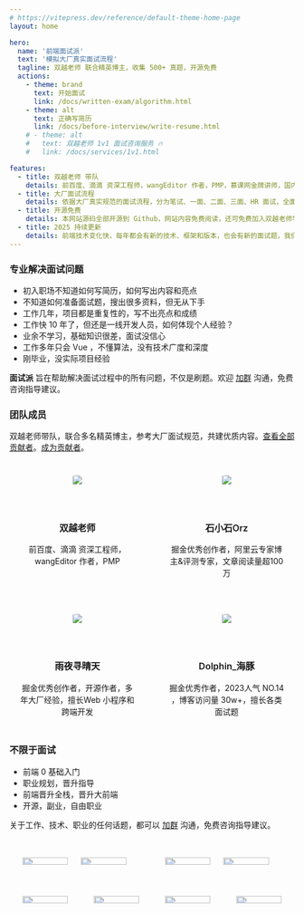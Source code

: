 ```yaml
---
# https://vitepress.dev/reference/default-theme-home-page
layout: home

hero:
  name: '前端面试派'
  text: '模拟大厂真实面试流程'
  tagline: 双越老师 联合精英博主，收集 500+ 真题，开源免费
  actions:
    - theme: brand
      text: 开始面试
      link: /docs/written-exam/algorithm.html
    - theme: alt
      text: 正确写简历
      link: /docs/before-interview/write-resume.html
    # - theme: alt
    #   text: 双越老师 1v1 面试咨询服务 🔥
    #   link: /docs/services/1v1.html

features:
  - title: 双越老师 带队
    details: 前百度、滴滴 资深工程师，wangEditor 作者，PMP，慕课网金牌讲师，国内最早讲解前端面试题的大厂讲师，学员累计 10w 人。
  - title: 大厂面试流程
    details: 依据大厂真实规范的面试流程，分为笔试、一面、二面、三面、HR 面试，全面覆盖每个面试环节，直接开始刷题，无需再自己查找。
  - title: 开源免费
    details: 本网站源码全部开源到 Github，网站内容免费阅读，还可免费加入双越老师学员群，一起交流面试问题和技巧。
  - title: 2025 持续更新
    details: 前端技术变化快，每年都会有新的技术、框架和版本，也会有新的面试题，我们会根据技术变化持续维护，及时更新。
---
```


### 专业解决面试问题

- 初入职场不知道如何写简历，如何写出内容和亮点
- 不知道如何准备面试题，搜出很多资料，但无从下手
- 工作几年，项目都是重复性的，写不出亮点和成绩
- 工作快 10 年了，但还是一线开发人员，如何体现个人经验？
- 业余不学习，基础知识很差，面试没信心
- 工作多年只会 Vue ，不懂算法，没有技术广度和深度
- 刚毕业，没实际项目经验

**面试派** 旨在帮助解决面试过程中的所有问题，不仅是刷题。欢迎 [加群](./docs/services/group.md) 沟通，免费咨询指导建议。

### 团队成员

双越老师带队，联合多名精英博主，参考大厂面试规范，共建优质内容。[查看全部贡献者](https://github.com/mianshipai/mianshipai-web/graphs/contributors)。[成为贡献者](https://github.com/mianshipai/mianshipai-web#%E8%B4%A1%E7%8C%AE%E4%BB%A3%E7%A0%81)。

<div style="display: grid; gap: 24px; grid-template-columns: repeat(auto-fit, minmax(224px, 1fr)); margin-top: 24px;">
  <div style="flex: 1; text-align: center;">
    <div style="background-color: var(--vp-c-bg-soft); padding: 16px 0 8px 0; border-radius: 6px; cursor: pointer;" onclick="javascript:window.open('https://juejin.cn/user/1714893868765373', '_blank')">
      <figure style="width: 64px; height: 64px; border-radius: 50%; overflow: hidden; margin: 0 auto; box-shadow: var(--vp-shadow-3);">
        <img src="https://github.com/wangfupeng1988.png" loading="lazy"/>
      </figure>
      <div style="text-align: center;">
        <h4 style="font-size: 16px; line-height: 12px; font-weight: 600; text-decoration: none;">双越老师</h4>
        <p style="color: var(--vp-c-text-2); font-size: 14px; line-height: 1.5; padding: 0 16px;">前百度、滴滴 资深工程师，wangEditor 作者，PMP</p>
      </div>
    </div>
  </div>
  <div style="flex: 1; text-align: center;">
    <div style="background-color: var(--vp-c-bg-soft); padding: 16px 0 8px 0; border-radius: 6px; cursor: pointer;" onclick="javascript:window.open('https://juejin.cn/user/660148845294712', '_blank')">
      <figure style="width: 64px; height: 64px; border-radius: 50%; overflow: hidden; margin: 0 auto; box-shadow: var(--vp-shadow-3);">
        <img src="https://github.com/1139874527.png" loading="lazy"/>
      </figure>
      <div style="text-align: center;">
        <h4 style="font-size: 16px; line-height: 12px; font-weight: 600;">石小石Orz</h4>
        <p style="color: var(--vp-c-text-2); font-size: 14px; line-height: 1.5; padding: 0 16px;">掘金优秀创作者，阿里云专家博主&评测专家，文章阅读量超100万</p>
      </div>
    </div>
  </div>
  <div style="flex: 1; text-align: center;">
    <div style="background-color: var(--vp-c-bg-soft); padding: 16px 0 8px 0; border-radius: 6px; cursor: pointer;" onclick="javascript:window.open('https://github.com/RainyNight9', '_blank')">
      <figure style="width: 64px; height: 64px; border-radius: 50%; overflow: hidden; margin: 0 auto; box-shadow: var(--vp-shadow-3);">
        <img src="https://github.com/RainyNight9.png" loading="lazy"/>
      </figure>
      <div style="text-align: center;">
        <h4 style="font-size: 16px; line-height: 12px; font-weight: 600;">雨夜寻晴天</h4>
        <p style="color: var(--vp-c-text-2); font-size: 14px; line-height: 1.5; padding: 0 16px;">掘金优秀创作者，开源作者，多年大厂经验，擅长Web 小程序和跨端开发</p>
      </div>
    </div>
  </div>
  <div style="flex: 1; text-align: center;">
    <div style="background-color: var(--vp-c-bg-soft); padding: 16px 0 8px 0; border-radius: 6px; cursor: pointer;" onclick="javascript:window.open('https://juejin.cn/user/116975171023884', '_blank')">
      <figure style="width: 64px; height: 64px; border-radius: 50%; overflow: hidden; margin: 0 auto; box-shadow: var(--vp-shadow-3);">
        <img src="https://github.com/DolphinFeng.png" loading="lazy"/>
      </figure>
      <div style="text-align: center;">
        <h4 style="font-size: 16px; line-height: 12px; font-weight: 600;">Dolphin_海豚</h4>
        <p style="color: var(--vp-c-text-2); font-size: 14px; line-height: 1.5; padding: 0 16px;">掘金优秀作者，2023人气 NO.14 ，博客访问量 30w+，擅长各类面试题</p>
      </div>
    </div>
  </div>
</div>

### 不限于面试

- 前端 0 基础入门
- 职业规划，晋升指导
- 前端晋升全栈，晋升大前端
- 开源，副业，自由职业

关于工作、技术、职业的任何话题，都可以 [加群](./docs/services/group.md) 沟通，免费咨询指导建议。

<div style="display: flex; margin-top: 48px;">
  <div style="flex: 1; text-align: center;">
    <a href="https://talent.didiglobal.com/" target="_blank">
      <img loading="lazy" src="./docs/imgs/logos/didi.png"  style="width: 80%"/>
    </a>
  </div>
  <div style="flex: 1;">
    <a href="https://jobs.bytedance.com/" target="_blank">
      <img loading="lazy" src="./docs/imgs/logos/bd.png"  style="width: 80%"/>
    </a>
  </div>
  <div style="flex: 1; text-align: center;">
    <a href="https://talent.baidu.com/" target="_blank">
      <img loading="lazy" src="./docs/imgs/logos/baidu.png" style="width: 80%"/>
    </a>
  </div>
  <div style="flex: 1;">
    <a href="https://hr.meituan.com/web/home" target="_blank">
      <img loading="lazy" src="./docs/imgs/logos/meituan.png"  style="width: 80%"/>
    </a>
  </div>
</div>

<div style="display: flex; margin-top: 48px;">
  <div style="flex: 1; text-align: center;">
    <a href="https://careers.tencent.com/" target="_blank">
      <img loading="lazy" src="./docs/imgs/logos/tencent.png"  style="width: 80%"/>
    </a>
  </div>
  <div style="flex: 1; text-align: center;">
    <a href="https://career.huawei.com/" target="_blank">
      <img loading="lazy" src="./docs/imgs/logos/huawei.png"  style="width: 80%"/>
    </a>
  </div>
  <div style="flex: 1; text-align: center;">
    <a href="https://zhaopin.jd.com/" target="_blank">
      <img loading="lazy" src="./docs/imgs/logos/jd.png"  style="width: 80%"/>
    </a>
  </div>
  <div style="flex: 1; text-align: center;">
    <a href="https://talent.alibaba.com/" target="_blank">
      <img loading="lazy" src="./docs/imgs/logos/ali.png"  style="width: 80%"/>
    </a>
  </div>
</div>
